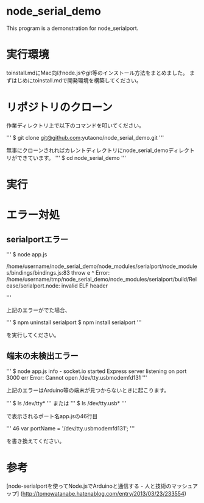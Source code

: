 node_serial_demo
======================
This program is a demonstration for node_serialport.
 
# 実行環境

toinstall.mdにMac向けnode.jsやgit等のインストール方法をまとめました。
まずはじめにtoinstall.mdで開発環境を構築してください。

# リポジトリのクローン
作業ディレクトリ上で以下のコマンドを叩いてください。

'''
$ git clone git@github.com:yutaono/node_serial_demo.git
'''

無事にクローンされればカレントディレクトリにnode_serial_demoディレクトリができています。
'''
$ cd node_serial_demo
'''

# 実行


# エラー対処

## serialportエラー

'''
$ node app.js

/home/username/node_serial_demo/node_modules/serialport/node_modules/bindings/bindings.js:83
        throw e
              ^
Error: /home/username/tmp/node_serial_demo/node_modules/serialport/build/Release/serialport.node: invalid ELF header

'''

上記のエラーがでた場合、

'''
$ npm uninstall serialport
$ npm install serialport
'''

を実行してください。

## 端末の未検出エラー

'''
$ node app.js
   info  - socket.io started
Express server listening on port 3000
err Error: Cannot open /dev/tty.usbmodemfd131
'''

上記のエラーはArduino等の端末が見つからないときに起こります。

'''
$ ls /dev/tty*
'''
または
'''
$ ls /dev/tty.usb*
'''

で表示されるポート名app.jsの46行目

'''
46 var portName = '/dev/tty.usbmodemfd131';
'''

を書き換えてください。

# 参考
[node-serialportを使ってNode.jsでArduinoと通信する - 人と技術のマッシュアップ]
(http://tomowatanabe.hatenablog.com/entry/2013/03/23/233554)
